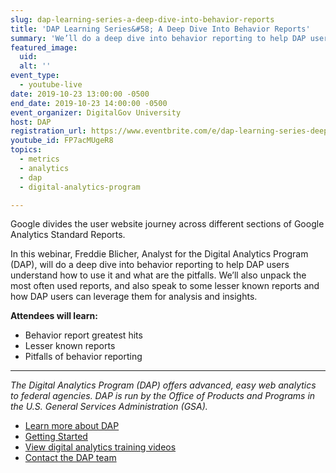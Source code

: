 ```yaml
---
slug: dap-learning-series-a-deep-dive-into-behavior-reports
title: 'DAP Learning Series&#58; A Deep Dive Into Behavior Reports'
summary: 'We’ll do a deep dive into behavior reporting to help DAP users understand how to use it and what are the pitfalls&#46;'
featured_image:
  uid:
  alt: ''
event_type:
  - youtube-live
date: 2019-10-23 13:00:00 -0500
end_date: 2019-10-23 14:00:00 -0500
event_organizer: DigitalGov University
host: DAP
registration_url: https://www.eventbrite.com/e/dap-learning-series-deep-dive-behavior-reports-registration-59347588234
youtube_id: FP7acMUgeR8
topics:
  - metrics
  - analytics
  - dap
  - digital-analytics-program

---
```


Google divides the user website journey across different sections of Google Analytics Standard Reports.

In this webinar, Freddie Blicher, Analyst for the Digital Analytics Program (DAP), will do a deep dive into behavior reporting to help DAP users understand how to use it and what are the pitfalls. We’ll also unpack the most often used reports, and also speak to some lesser known reports and how DAP users can leverage them for analysis and insights.

**Attendees will learn:**

- Behavior report greatest hits
- Lesser known reports
- Pitfalls of behavior reporting

---

_The Digital Analytics Program (DAP) offers advanced, easy web analytics to federal agencies. DAP is run by the Office of Products and Programs in the U.S. General Services Administration (GSA)._

- [Learn more about DAP](https://www.digitalgov.gov/services/dap/)
- [Getting Started](https://github.com/digital-analytics-program/gov-wide-code)
- [View digital analytics training videos](https://www.youtube.com/playlist?list=PLd9b-GuOJ3nFwlyvLFUtmDpYFKezhot8P)
- [Contact the DAP team](mailto:dap@support.digitalgov.gov)
